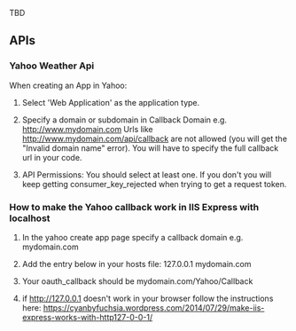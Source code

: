 TBD



## APIs

### Yahoo Weather Api

When creating an App in Yahoo:

1. Select 'Web Application' as the application type.

2. Specify a domain or subdomain in Callback Domain e.g. http://www.mydomain.com 
Urls like http://www.mydomain.com/api/callback are not allowed (you will get the "Invalid domain name" error). 
You will have to specify the full callback url in your code. 

3. API Permissions: You should select at least one. If you don't you will keep getting consumer_key_rejected when trying to get a request token.


### How to make the Yahoo callback work in IIS Express with localhost

1. In the yahoo create app page specify a callback domain e.g. mydomain.com 

2. Add the entry below in your hosts file:
  127.0.0.1 mydomain.com 

3. Your oauth_callback should be mydomain.com/Yahoo/Callback

4. if http://127.0.0.1 doesn't work in your browser follow the instructions here:
https://cyanbyfuchsia.wordpress.com/2014/07/29/make-iis-express-works-with-http127-0-0-1/
